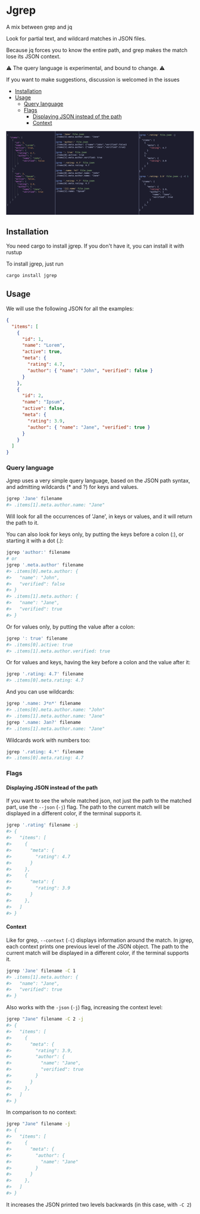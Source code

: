 # Jgrep

A mix between grep and jq

Look for partial text, and wildcard matches in JSON files.

Because jq forces you to know the entire path, and grep makes the match lose its JSON context.

⚠️ The query language is experimental, and bound to change. ⚠️

If you want to make suggestions, discussion is welcomed in the issues


- [Installation](#Installation)
- [Usage](#Usage)
  - [Query language](#Query-language)
  - [Flags](#Flags)
    - [Displaying JSON instead of the path](#Displaying-JSON-instead-of-the-path)
    - [Context](#Context)

![Image](image.png)

## Installation
You need cargo to install jgrep. If you don't have it, you can install it with rustup

To install jgrep, just run
```bash
cargo install jgrep
```


## Usage
We will use the following JSON for all the examples:
```json
{
  "items": [
    {
      "id": 1,
      "name": "Lorem",
      "active": true,
      "meta": {
        "rating": 4.7,
        "author": { "name": "John", "verified": false }
      }
    },
    {
      "id": 2,
      "name": "Ipsum",
      "active": false,
      "meta": {
        "rating": 3.9,
        "author": { "name": "Jane", "verified": true }
      }
    }
  ]
}
```

### Query language
Jgrep uses a very simple query language, based on the JSON path syntax, and admitting wildcards (* and ?) for keys and values.
```bash
jgrep 'Jane' filename
#> .items[1].meta.author.name: "Jane"
```

Will look for all the occurrences of 'Jane', in keys or values, and it will return the path to it.

You can also look for keys only, by putting the keys before a colon (:), or starting it with a dot (.):
```bash
jgrep 'author:' filename
# or
jgrep '.meta.author' filename
#> .items[0].meta.author: { 
#>   "name": "John", 
#>   "verified": false 
#> }
#> .items[1].meta.author: {
#>   "name": "Jane",
#>   "verified": true 
#> }
```

Or for values only, by putting the value after a colon:
```bash
jgrep ': true' filename
#> .items[0].active: true
#> .items[1].meta.author.verified: true
```

Or for values and keys, having the key before a colon and the value after it:
```bash
jgrep '.rating: 4.7' filename
#> .items[0].meta.rating: 4.7
```

And you can use wildcards:
```bash
jgrep '.name: J*n*' filename
#> .items[0].meta.author.name: "John"
#> .items[1].meta.author.name: "Jane"
jgrep '.name: Jan?' filename
#> .items[1].meta.author.name: "Jane"
```

Wildcards work with numbers too:
```bash
jgrep '.rating: 4.*' filename
#> .items[0].meta.rating: 4.7
```

### Flags
#### Displaying JSON instead of the path
If you want to see the whole matched json, not just the path to the matched part, use the ``--json`` (``-j``) flag.
The path to the current match will be displayed in a different color, if the terminal supports it.
```bash
jgrep '.rating' filename -j
#> {
#>   "items": [
#>     {
#>       "meta": {
#>         "rating": 4.7
#>       }
#>     },
#>     {
#>       "meta": {
#>         "rating": 3.9
#>       }
#>     },
#>   ]
#> }
```

#### Context
Like for grep, ``--context`` (``-C``) displays information around the match. In jgrep, each context prints one previous level of the JSON object.
The path to the current match will be displayed in a different color, if the terminal supports it.
```bash
jgrep 'Jane' filename -C 1
#> .items[1].meta.author: {
#>   "name": "Jane", 
#>   "verified": true 
#> }
```

Also works with the ``-json`` (``-j``) flag, increasing the context level:
<!-- Test: context_json -->
```bash
jgrep "Jane" filename -C 2 -j
#> {
#>   "items": [
#>     {
#>       "meta": {
#>         "rating": 3.9,
#>         "author": {
#>           "name": "Jane",
#>           "verified": true
#>         }
#>       }
#>     },
#>   ]
#> }
```

In comparison to no context:
<!-- Test: no_context_json -->
```bash
jgrep "Jane" filename -j
#> {
#>   "items": [
#>     {
#>       "meta": {
#>         "author": {
#>           "name": "Jane"
#>         }
#>       }
#>     },
#>   ]
#> }
```
It increases the JSON printed two levels backwards (in this case, with ``-C 2``)

<!-- #### Ignore case -->
<!-- You can use the ``--ignore-case`` (``-i``) flag to ignore the case of the query. -->
<!-- ```bash -->
<!-- jgrep 'jane' filename -i -->
<!-- #> .items[1].meta.author.name: "Jane" -->
<!-- ``` -->
